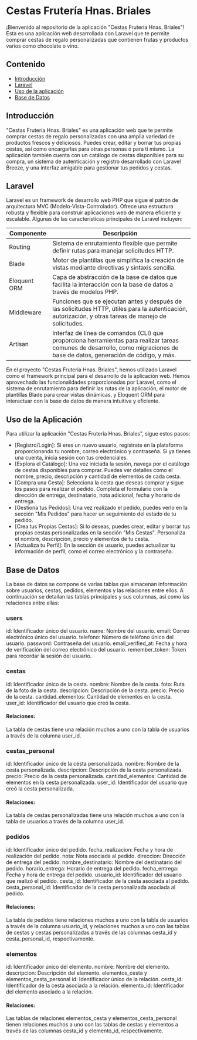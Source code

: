 
# Cestas Frutería Hnas. Briales
¡Bienvenido al repositorio de la aplicación "Cestas Frutería Hnas. Briales"! Esta es una aplicación web desarrollada con Laravel que te permite comprar cestas de regalo personalizadas que contienen frutas y productos varios como chocolate o vino.

## Contenido
* [Introducción](#Introducción)
* [Laravel](#Laravel)
* [Uso de la aplicación](#Uso_de_la_Aplicación)
* [Base de Datos](#Base_de_Datos)

## Introducción
"Cestas Frutería Hnas. Briales" es una aplicación web que te permite comprar cestas de regalo personalizadas con una amplia variedad de productos frescos y deliciosos. Puedes crear, editar y borrar tus propias cestas, así como encargarlas para otras personas o para ti mismo. La aplicación también cuenta con un catálogo de cestas disponibles para su compra, un sistema de autenticación y registro desarrollado con Laravel Breeze, y una interfaz amigable para gestionar tus pedidos y cestas.

## Laravel
Laravel es un framework de desarrollo web PHP que sigue el patrón de arquitectura MVC (Modelo-Vista-Controlador). Ofrece una estructura robusta y flexible para construir aplicaciones web de manera eficiente y escalable. Algunas de las características principales de Laravel incluyen:

| Componente  | Descripción |
| ------------- | ------------- |
| Routing  | Sistema de enrutamiento flexible que permite definir rutas para manejar solicitudes HTTP.  |
| Blade  | Motor de plantillas que simplifica la creación de vistas mediante directivas y sintaxis sencilla.  |
| Eloquent ORM | Capa de abstracción de la base de datos que facilita la interacción con la base de datos a través de modelos PHP. |
| Middleware | Funciones que se ejecutan antes y después de las solicitudes HTTP, útiles para la autenticación, autorización, y otras tareas de manejo de solicitudes. |
| Artisan | Interfaz de línea de comandos (CLI) que proporciona herramientas para realizar tareas comunes de desarrollo, como migraciones de base de datos, generación de código, y más. |
	
En el proyecto "Cestas Frutería Hnas. Briales", hemos utilizado Laravel como el framework principal para el desarrollo de la aplicación web. Hemos aprovechado las funcionalidades proporcionadas por Laravel, como el sistema de enrutamiento para definir las rutas de la aplicación, el motor de plantillas Blade para crear vistas dinámicas, y Eloquent ORM para interactuar con la base de datos de manera intuitiva y eficiente.

## Uso de la Aplicación

Para utilizar la aplicación "Cestas Frutería Hnas. Briales", sigue estos pasos:

* [Registro/Login]: Si eres un nuevo usuario, regístrate en la plataforma proporcionando tu nombre, correo electrónico y contraseña. Si ya tienes una cuenta, inicia sesión con tus credenciales.
* [Explora el Catálogo]: Una vez iniciada la sesión, navega por el catálogo de cestas disponibles para comprar. Puedes ver detalles como el nombre, precio, descripción y cantidad de elementos de cada cesta.
* [Compra una Cesta]: Selecciona la cesta que deseas comprar y sigue los pasos para realizar el pedido. Completa el formulario con la dirección de entrega, destinatario, nota adicional, fecha y horario de entrega.
* [Gestiona tus Pedidos]: Una vez realizado el pedido, puedes verlo en la sección "Mis Pedidos" para hacer un seguimiento del estado de tu pedido.
* [Crea tus Propias Cestas]: Si lo deseas, puedes crear, editar y borrar tus propias cestas personalizadas en la sección "Mis Cestas". Personaliza el nombre, descripción, precio y elementos de tu cesta.
* [Actualiza tu Perfil]: En la sección de usuario, puedes actualizar tu información de perfil, como el correo electrónico y la contraseña.

## Base de Datos
La base de datos se compone de varias tablas que almacenan información sobre usuarios, cestas, pedidos, elementos y las relaciones entre ellos. A continuación se detallan las tablas principales y sus columnas, así como las relaciones entre ellas:

### users
id: Identificador único del usuario.
name: Nombre del usuario.
email: Correo electrónico único del usuario.
telefono: Número de teléfono único del usuario.
password: Contraseña del usuario.
email_verified_at: Fecha y hora de verificación del correo electrónico del usuario.
remember_token: Token para recordar la sesión del usuario.

### cestas
id: Identificador único de la cesta.
nombre: Nombre de la cesta.
foto: Ruta de la foto de la cesta.
descripcion: Descripción de la cesta.
precio: Precio de la cesta.
cantidad_elementos: Cantidad de elementos en la cesta.
user_id: Identificador del usuario que creó la cesta.

#### Relaciones:
La tabla de cestas tiene una relación muchos a uno con la tabla de usuarios a través de la columna user_id.

### cestas_personal
id: Identificador único de la cesta personalizada.
nombre: Nombre de la cesta personalizada.
descripcion: Descripción de la cesta personalizada.
precio: Precio de la cesta personalizada.
cantidad_elementos: Cantidad de elementos en la cesta personalizada.
user_id: Identificador del usuario que creó la cesta personalizada.

#### Relaciones:
La tabla de cestas personalizadas tiene una relación muchos a uno con la tabla de usuarios a través de la columna user_id.

### pedidos
id: Identificador único del pedido.
fecha_realizacion: Fecha y hora de realización del pedido.
nota: Nota asociada al pedido.
direccion: Dirección de entrega del pedido.
nombre_destinatario: Nombre del destinatario del pedido.
horario_entrega: Horario de entrega del pedido.
fecha_entrega: Fecha y hora de entrega del pedido.
usuario_id: Identificador del usuario que realizó el pedido.
cesta_id: Identificador de la cesta asociada al pedido.
cesta_personal_id: Identificador de la cesta personalizada asociada al pedido.

#### Relaciones:
La tabla de pedidos tiene relaciones muchos a uno con la tabla de usuarios a través de la columna usuario_id, y relaciones muchos a uno con las tablas de cestas y cestas personalizadas a través de las columnas cesta_id y cesta_personal_id, respectivamente.

### elementos
id: Identificador único del elemento.
nombre: Nombre del elemento.
descripcion: Descripción del elemento.
elementos_cesta y elementos_cesta_personal
id: Identificador único de la relación.
cesta_id: Identificador de la cesta asociada a la relación.
elemento_id: Identificador del elemento asociado a la relación.

#### Relaciones:
Las tablas de relaciones elementos_cesta y elementos_cesta_personal tienen relaciones muchos a uno con las tablas de cestas y elementos a través de las columnas cesta_id y elemento_id, respectivamente.


